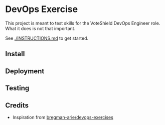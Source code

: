 # DevOps Exercise

This project is meant to test skills for the VoteShield DevOps Engineer role.  What it does is not that important.

See [./INSTRUCTIONS.md](./INSTRUCTIONS.md) to get started.

## Install

## Deployment

## Testing

## Credits

* Inspiration from [bregman-arie/devops-exercises](https://github.com/bregman-arie/devops-exercises)